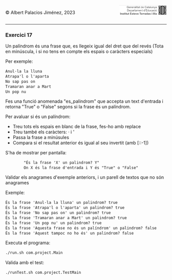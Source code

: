 <div style="display: flex; width: 100%;">
    <div style="flex: 1; padding: 0px;">
        <p>© Albert Palacios Jiménez, 2023</p>
    </div>
    <div style="flex: 1; padding: 0px; text-align: right;">
        <img src="../../assets/ieti.png" height="32" alt="Logo de IETI" style="max-height: 32px;">
    </div>
</div>
<hr/>

### Exercici 17

Un palíndrom és una frase que, es llegeix igual del dret que del revés (Tota en minúscula, i si no tens en compte els espais o caràcters especials)

Per exemple:
```text
Anul·la la lluna
Atrapa'l o l'aparta
No sap pas on
Tramaran anar a Mart
Un pop nu
```
Fes una funció anomenada "es_palindrom" que accepta un text d'entrada i retorna "True" o "False" segons si la frase és un palíndrom.

Per avaluar si és un palíndrom:
* Treu tots els espais en blanc de la frase, fes-ho amb replace
* Treu també els caràcters: · i '
* Passa la frase a minúsules
* Compara si el resultat anterior és igual al seu invertit (amb [::-1])

S'ha de mostrar per pantalla: 
```text
        "És la frase 'X' un palindrom? Y"
        On X és la frase d'entrada i Y és "True" o "False"
```
Validar els anagrames d'exemple anteriors, i un parell de textos que no són anagrames


Exemple:
```text
És la frase 'Anul·la la lluna' un palindrom? true
És la frase 'Atrapa'l o l'aparta' un palindrom? true
És la frase 'No sap pas on' un palindrom? true
És la frase 'Tramaran anar a Mart' un palindrom? true
És la frase 'Un pop nu' un palindrom? true
És la frase 'Aquesta frase no és un palíndrom' un palindrom? false
És la frase 'Aquest tampoc no ho és' un palindrom? false
```

Executa el programa:
```bash
./run.sh com.project.Main
```

Valida amb el test:
```bash
./runTest.sh com.project.TestMain
```

